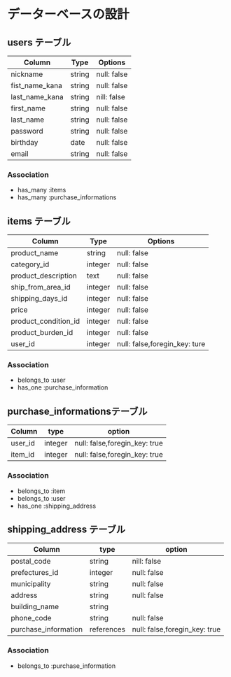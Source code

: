 # データーベースの設計

## users テーブル

|   Column                  | Type  | Options   |
|---------------------------|-------|-----------|
|nickname                   |string |null: false|
|fist_name_kana             |string |null: false|
|last_name_kana             |string |nill: false|
|first_name                 |string |null: false|
|last_name                  |string |null: false|
|password                   |string |null: false|
|birthday                   |date   |null: false|
|email                      |string |null: false|

### Association
- has_many   :items
- has_many   :purchase_informations


## items テーブル

|Column                |Type   |Options                       |
|----------------------|-------|------------------------------|
|product_name          |string |null: false                   |
|category_id           |integer|null: false                   |           
|product_description   |text   |null: false                   |
|ship_from_area_id     |integer|null: false                   |
|shipping_days_id      |integer|null: false                   |
|price                 |integer|null: false                   |
|product_condition_id  |integer|null: false                   |
|product_burden_id     |integer|null: false                   |
|user_id               |integer|null: false,foregin_key: ture |

### Association
- belongs_to :user
- has_one    :purchase_information

## purchase_informationsテーブル

|Column        |type       |option                       |
|--------------|-----------|-----------------------------|
|user_id       |integer    |null: false,foregin_key: true|
|item_id       |integer    |null: false,foregin_key: true|

### Association
- belongs_to :item
- belongs_to :user
- has_one    :shipping_address

## shipping_address テーブル

|Column               |type       |option                        | 
|---------------------|-----------|------------------------------|
|postal_code          |string     |nill: false                   |
|prefectures_id       |integer    |null: false                   |
|municipality         |string     |null: false                   |
|address              |string     |null: false                   |
|building_name        |string     |                              |
|phone_code           |string     |null: false                   |
|purchase_information |references |null: false,foregin_key: true |

### Association
- belongs_to :purchase_information



